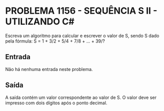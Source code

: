 # PROBLEMA 1156 - SEQUÊNCIA S II - UTILIZANDO C#

Escreva um algoritmo para calcular e escrever o valor de S, sendo S dado pela fórmula:
S = 1 + 3/2 + 5/4 + 7/8 + ... + 39/?

## Entrada
Não há nenhuma entrada neste problema.

## Saída
A saída contém um valor correspondente ao valor de S.
O valor deve ser impresso com dois dígitos após o ponto decimal.
